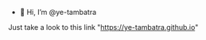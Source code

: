 - 👋 Hi, I’m @ye-tambatra

Just take a look to this link "https://ye-tambatra.github.io"

<!---
ye-tambatra/ye-tambatra is a ✨ special ✨ repository because its `README.md` (this file) appears on your GitHub profile.
You can click the Preview link to take a look at your changes.
--->
